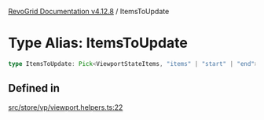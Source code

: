[RevoGrid Documentation v4.12.8](README.md) / ItemsToUpdate

# Type Alias: ItemsToUpdate

```ts
type ItemsToUpdate: Pick<ViewportStateItems, "items" | "start" | "end">;
```

## Defined in

[src/store/vp/viewport.helpers.ts:22](https://github.com/revolist/revogrid/blob/c3ca1940d3bbc95c0549378ff25b8d267352be31/src/store/vp/viewport.helpers.ts#L22)

